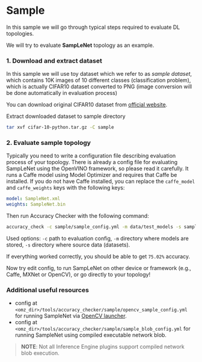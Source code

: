 # Sample

In this sample we will go through typical steps required to evaluate DL topologies.

We will try to evaluate **SampLeNet** topology as an example.

### 1. Download and extract dataset

In this sample we will use toy dataset which we refer to as *sample dataset*, which contains 10K images
of 10 different classes (classification problem), which is actually CIFAR10 dataset converted to PNG (image conversion will be done automatically in evaluation process)

You can download original CIFAR10 dataset from [official website](https://www.cs.toronto.edu/~kriz/cifar-10-python.tar.gz).

Extract downloaded dataset to sample directory


```bash
tar xvf cifar-10-python.tar.gz -C sample
```

### 2. Evaluate sample topology

Typically you need to write a configuration file describing evaluation process of your topology.
There is already a config file for evaluating SampLeNet using the OpenVINO framework, so please read it carefully. It runs a Caffe model using Model Optimizer and requires that Caffe be installed. If you do not have Caffe installed, you can replace the `caffe_model` and `caffe_weights` keys with the following keys:

```yaml
model: SampleNet.xml
weights: SampleNet.bin
```

Then run Accuracy Checker with the following command:

```bash
accuracy_check -c sample/sample_config.yml -m data/test_models -s sample
```

Used options: `-c` path to evaluation config, `-m` directory where models are stored, `-s` directory where source data (datasets).

If everything worked correctly, you should be able to get `75.02%` accuracy.

Now try edit config, to run SampLeNet on other device or framework (e.g., Caffe, MXNet or OpenCV), or go directly to your topology!

###  Additional useful resources

* config at `<omz_dir>/tools/accuracy_checker/sample/opencv_sample_config.yml` for running SampleNet via [OpenCV launcher](../openvino/tools/accuracy_checker/launcher/opencv_launcher_readme.md).
* config at `<omz_dir>/tools/accuracy_checker/sample/sample_blob_config.yml` for running SampleNet using compiled executable network blob.

>**NOTE**: Not all Inference Engine plugins support compiled network blob execution.
